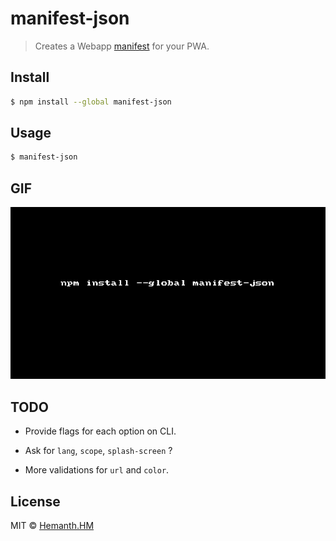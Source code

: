 # manifest-json

> Creates a Webapp [manifest](https://w3c.github.io/manifest/) for your PWA.


## Install

```sh
$ npm install --global manifest-json
```


## Usage

```sh
$ manifest-json
```

## GIF
![](./mainfest-json.gif)

## TODO 

* Provide flags for each option on CLI.

* Ask for `lang`, `scope`, `splash-screen` ?

* More validations for `url` and `color`.

## License

MIT © [Hemanth.HM](http://h3manth.com)
